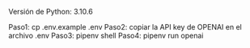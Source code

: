 Versión de Python: 3.10.6

Paso1: cp .env.example .env
Paso2: copiar la API key de OPENAI en el archivo .env
Paso3: pipenv shell
Paso4: pipenv run openai
